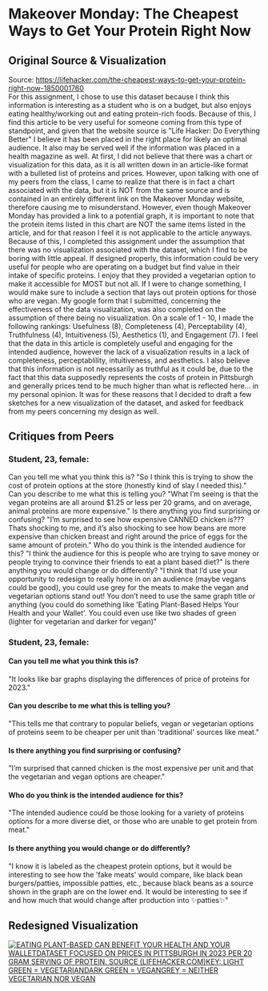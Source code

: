 # Makeover Monday: The Cheapest Ways to Get Your Protein Right Now 
## Original Source & Visualization
Source: https://lifehacker.com/the-cheapest-ways-to-get-your-protein-right-now-1850001760  
For this assignment, I chose to use this dataset because I think this information is interesting as a student who is on a budget, but also enjoys eating healthy/working out and eating protein-rich foods. Because of this, I find this article to be very useful for someone coming from this type of standpoint, and given that the website source is "Life Hacker: Do Everything Better" I believe it has been placed in the right place for likely an optimal audience. It also may be served well if the information was placed in a health magazine as well. At first, I did not believe that there was a chart or visualization for this data, as it is all written down in an article-like format with a bulleted list of proteins and prices. However, upon talking with one of my peers from the class, I came to realize that there is in fact a chart associated with the data, but it is NOT from the same source and is contained in an entirely different link on the Makeover Monday website, therefore causing me to misunderstand. However, even though Makeover Monday has provided a link to a potential graph, it is important to note that the protein items listed in this chart are NOT the same items listed in the article, and for that reason I feel it is not applicable to the article anyways. Because of this, I completed this assignment under the assumption that there was no visualization associated with the dataset, which I find to be boring with little appeal. If designed properly, this information could be very useful for people who are operating on a budget but find value in their intake of specific proteins. I enjoy that they provided a vegetarian option to make it accessible for MOST but not all. If I were to change something, I would make sure to include a section that lays out protein options for those who are vegan. My google form that I submitted, concerning the effectiveness of the data visualization, was also completed on the assumption of there being no visualization. On a scale of 1 - 10, I made the following rankings: Usefulness (8), Completeness (4), Perceptability (4), Truthfulness (4), Intuitiveness (5), Aesthetics (1), and Engagement (7). I feel that the data in this article is completely useful and engaging for the intended audience, however the lack of a visualization results in a lack of completeness, perceptablility, intuitiveness, and aesthetics. I also believe that this information is not necessarily as truthful as it could be, due to the fact that this data supposedly represents the costs of protein in Pittsburgh and generally prices tend to be much higher than what is reflected here... in my personal opinion. It was for these reasons that I decided to draft a few sketches for a new visualization of the dataset, and asked for feedback from my peers concerning my design as well.
## Critiques from Peers
### Student, 23, female: 
Can you tell me what you think this is?
"So I think this is trying to show the cost of protein options at the store (honestly kind of slay I needed this)."
Can you describe to me what this is telling you?
"What I’m seeing is that the vegan proteins are all around $1.25 or less per 20 grams, and on average, animal proteins are more expensive."
Is there anything you find surprising or confusing?
"I’m surprised to see how expensive CANNED chicken is??? Thats shocking to me, and it’s also shocking to see how beans are more expensive than chicken breast and right around the price of eggs for the same amount of protein."
Who do you think is the intended audience for this?
"I think the audience for this is people who are trying to save money or people trying to convince their friends to eat a plant based diet?" 
Is there anything you would change or do differently?
"I think that I’d use your opportunity to redesign to really hone in on an audience (maybe vegans could be good), you could use grey for the meats to make the vegan and vegetarian options stand out! You don’t need to use the same graph title or anything (you could do something like 'Eating Plant-Based Helps Your Health and your Wallet'. You could even use like two shades of green (lighter for vegetarian and darker for vegan)"
### Student, 23, female:
#### Can you tell me what you think this is?
"It looks like bar graphs displaying the differences of price of proteins for 2023."
#### Can you describe to me what this is telling you?
"This tells me that contrary to popular beliefs, vegan or vegetarian options of proteins seem to be cheaper per unit than 'traditional' sources like meat."
#### Is there anything you find surprising or confusing?
"I’m surprised that canned chicken is the most expensive per unit and that the vegetarian and vegan options are cheaper."
#### Who do you think is the intended audience for this?
"The intended audience could be those looking for a variety of proteins options for a more diverse diet, or those who are unable to get protein from meat."
#### Is there anything you would change or do differently?
"I know it is labeled as the cheapest protein options, but it would be interesting to see how the 'fake meats' would compare, like black bean burgers/patties, impossible patties, etc., because black beans as a source shown in the graph are on the lower end. It would be interesting to see if and how much that would change after production into ✨patties✨"
## Redesigned Visualization
<div class='tableauPlaceholder' id='viz1700003967077' style='position: relative'><noscript><a href='#'><img alt='EATING PLANT-BASED CAN BENEFIT YOUR HEALTH AND YOUR WALLETDATASET FOCUSED ON PRICES IN PITTSBURGH IN 2023 PER 20 GRAM SERVING OF PROTEIN. SOURCE (LIFEHACKER.COM)KEY: LIGHT GREEN = VEGETARIANDARK GREEN = VEGANGREY = NEITHER VEGETARIAN NOR VEGAN ' src='https:&#47;&#47;public.tableau.com&#47;static&#47;images&#47;PR&#47;PROTEINS&#47;Sheet1&#47;1_rss.png' style='border: none' /></a></noscript><object class='tableauViz'  style='display:none;'><param name='host_url' value='https%3A%2F%2Fpublic.tableau.com%2F' /> <param name='embed_code_version' value='3' /> <param name='site_root' value='' /><param name='name' value='PROTEINS&#47;Sheet1' /><param name='tabs' value='no' /><param name='toolbar' value='yes' /><param name='static_image' value='https:&#47;&#47;public.tableau.com&#47;static&#47;images&#47;PR&#47;PROTEINS&#47;Sheet1&#47;1.png' /> <param name='animate_transition' value='yes' /><param name='display_static_image' value='yes' /><param name='display_spinner' value='yes' /><param name='display_overlay' value='yes' /><param name='display_count' value='yes' /><param name='language' value='en-US' /><param name='filter' value='publish=yes' /></object></div>                
<script type='text/javascript'>                    
  var divElement = document.getElementById('viz1700003967077');                    
  var vizElement = divElement.getElementsByTagName('object')[0];                    
  vizElement.style.width='100%';vizElement.style.height=(divElement.offsetWidth*0.75)+'px';                    
  var scriptElement = document.createElement('script');                    
  scriptElement.src = 'https://public.tableau.com/javascripts/api/viz_v1.js';                    
  vizElement.parentNode.insertBefore(scriptElement, vizElement);                
</script>
